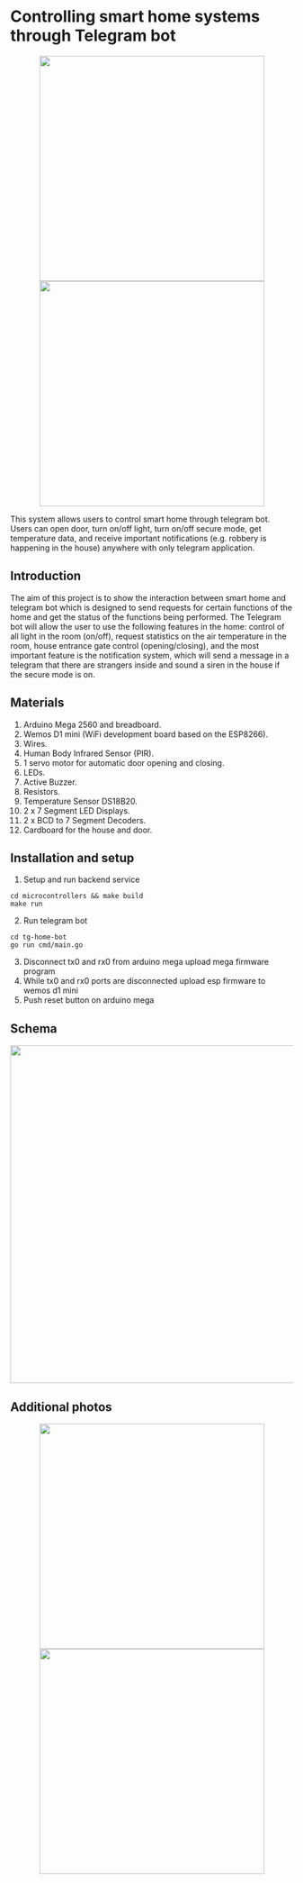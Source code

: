 # Controlling smart home systems through Telegram bot

<p align="center">
    <img src="/img/p2.jpeg" width="400"/>
    <img src="/img/sc1.jpeg" width="400"/>
</p>

This system allows users to control smart home through telegram bot. Users can open door, turn on/off light, turn on/off secure mode, get temperature data, and receive important notifications (e.g. robbery is happening in the house) anywhere with only telegram application.

## Introduction
The aim of this project is to show the interaction between smart home and telegram bot which is designed to send requests for certain functions of the home and get the status of the functions being performed. The Telegram bot will allow the user to use the following features in the home: control of all light in the room (on/off), request statistics on the air temperature in the room, house entrance gate control (opening/closing), and the most important feature is the notification system, which will send a message in a telegram that there are strangers inside and sound a siren in the house if the secure mode is on.

## Materials
1.  Arduino Mega 2560 and breadboard.
2.  Wemos D1 mini (WiFi development board based on the ESP8266).
3.  Wires.
4.  Human Body Infrared Sensor (PIR).
5.  1 servo motor for automatic door opening and closing.
6.  LEDs.
7.  Active Buzzer.
8.  Resistors.
9.  Temperature Sensor DS18B20.
10. 2 x 7 Segment LED Displays.
11. 2 x BCD to 7 Segment Decoders.
12. Cardboard for the house and door.


## Installation and setup
1.  Setup and run backend service
```
cd microcontrollers && make build
make run
```
2.  Run telegram bot
```
cd tg-home-bot 
go run cmd/main.go
```
3. Disconnect tx0 and rx0 from arduino mega upload mega firmware program
4. While tx0 and rx0 ports are disconnected upload esp firmware to wemos d1 mini
5. Push reset button on arduino mega

## Schema
<p align="center">
    <img src="/img/schema.jpeg" width="600"/>
</p>

## Additional photos
<p align="center">
  <img src="/img/p1.jpeg" width="400"/>
  <img src="/img/p3.jpeg" width="400"/>
</p>